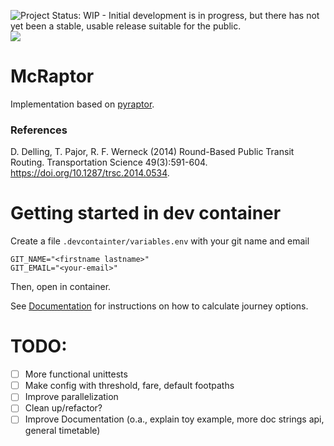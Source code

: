 ![Project Status: WIP - Initial development is in progress, but there has not yet been a stable, usable release suitable for the public.](https://www.repostatus.org/badges/latest/wip.svg)
[![](https://img.shields.io/badge/docs-dev-blue.svg)](https://tjebbeh.github.io/Raptor.jl/)

# McRaptor
Implementation based on [pyraptor](https://github.com/lmeulen/pyraptor).

### References
D. Delling, T. Pajor, R. F. Werneck (2014) Round-Based Public Transit Routing. Transportation Science 49(3):591-604. 
https://doi.org/10.1287/trsc.2014.0534.


# Getting started in dev container
Create a file `.devcontainter/variables.env` with your git name and email
```
GIT_NAME="<firstname lastname>"
GIT_EMAIL="<your-email>"
```
Then, open in container.

See [Documentation](https://tjebbeh.github.io/Raptor.jl/) for instructions on how to calculate journey options.


# TODO:
- [ ] More functional unittests
- [ ] Make config with threshold, fare, default footpaths
- [ ] Improve parallelization
- [ ] Clean up/refactor?
- [ ] Improve Documentation (o.a., explain toy example, more doc strings api, general timetable) 